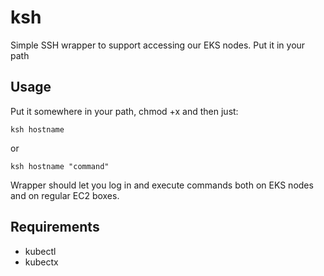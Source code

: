 # ksh
Simple SSH wrapper to support accessing our EKS nodes. Put it in your path

## Usage
Put it somewhere in your path, chmod +x and then just:
```
ksh hostname
```
or
```
ksh hostname "command"
```

Wrapper should let you log in and execute commands both on EKS nodes and on regular EC2 boxes.

## Requirements
* kubectl
* kubectx
